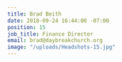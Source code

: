 ```yaml
---
title: Brad Beith
date: 2018-09-24 16:44:00 -07:00
position: 15
job_title: Finance Director
email: brad@daybreakchurch.org
image: "/uploads/Headshots-15.jpg"
---
```


